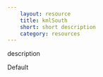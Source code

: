 ```yaml
---
    layout: resource
    title: kmlSouth
    short: short description
    category: resources
---
```


description

Default

